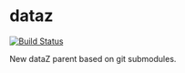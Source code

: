 # dataz

[![Build Status](https://travis-ci.com/dataz/dataz.svg?branch=master)](https://travis-ci.com/dataz/dataz)

New dataZ parent based on git submodules.
